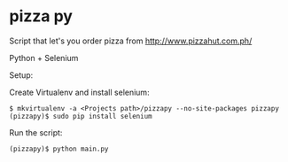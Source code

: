 pizza py
========

Script that let's you order pizza from http://www.pizzahut.com.ph/

Python + Selenium

Setup:

Create Virtualenv and install selenium:
```
$ mkvirtualenv -a <Projects path>/pizzapy --no-site-packages pizzapy
(pizzapy)$ sudo pip install selenium
```

Run the script:
```
(pizzapy)$ python main.py
```
